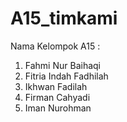 # A15_timkami

Nama Kelompok A15 :
1. Fahmi Nur Baihaqi
2. Fitria Indah Fadhilah
3. Ikhwan Fadilah
4. Firman Cahyadi
5. Iman Nurohman
